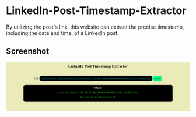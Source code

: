 ﻿# LinkedIn-Post-Timestamp-Extractor
By utilizing the post's link, this website can extract the precise timestamp, including the date and time, of a LinkedIn post.

## Screenshot
![screenshot](screenshot/Screenshot.png)
